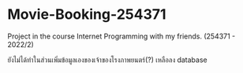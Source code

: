# Movie-Booking-254371
Project in the course Internet Programming with my friends. (254371 - 2022/2)

ยังไม่ได้ทำในส่วนเพิ่มข้อมูลเองของเจ้าของโรงภาพยนตร์(?)
เหลือลง database
